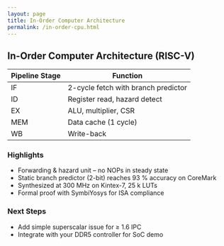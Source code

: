 ```yaml
---
layout: page
title: In-Order Computer Architecture
permalink: /in-order-cpu.html
---
```


## In-Order Computer Architecture (RISC-V)

| Pipeline Stage | Function |
|----------------|----------|
| IF | 2-cycle fetch with branch predictor |
| ID | Register read, hazard detect |
| EX | ALU, multiplier, CSR |
| MEM | Data cache (1 cycle) |
| WB | Write-back |

### Highlights
* Forwarding & hazard unit – no NOPs in steady state  
* Static branch predictor (2-bit) reaches 93 % accuracy on CoreMark  
* Synthesized at 300 MHz on Kintex-7, 25 k LUTs  
* Formal proof with SymbiYosys for ISA compliance

### Next Steps
* Add simple superscalar issue for ≥ 1.6 IPC  
* Integrate with your DDR5 controller for SoC demo
